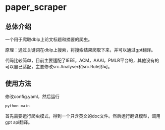 # paper_scraper
## 总体介绍

一个用于爬取dblp上论文标题和摘要的爬虫。

原理：通过关键词在dblp上搜索，将搜索结果爬取下来，并可以通过gpt翻译。

代码比较简单，目前主要适配了IEEE，ACM，AAAI，PMLR平台的，其他没有的可以自己适配，主要修改src.Analyser和src.Rule即可。

## 使用方法

修改config.yaml，然后运行

```bash
python main
```

首先需要运行爬虫模式，得到一个只含英文的doc文件。然后运行翻译模型，调用gpt api翻译。

